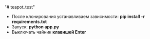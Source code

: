 "# teapot_test" 
* После клонирования устанавливаем зависимости: __pip install -r requirements.txt__
* Запуск: __python app.py__
* Выключать чайник __клавишей Enter__
